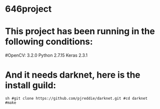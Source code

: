 # 646project
# This project has been running in the following conditions:
#OpenCV: 3.2.0   Python 2.7.15   Keras 2.3.1 
# And it needs darknet, here is the install guild:
``sh
#git clone https://github.com/pjreddie/darknet.git
#cd darknet
#make
``

